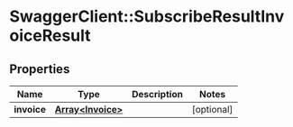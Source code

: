 # SwaggerClient::SubscribeResultInvoiceResult

## Properties
Name | Type | Description | Notes
------------ | ------------- | ------------- | -------------
**invoice** | [**Array&lt;Invoice&gt;**](Invoice.md) |  | [optional] 


